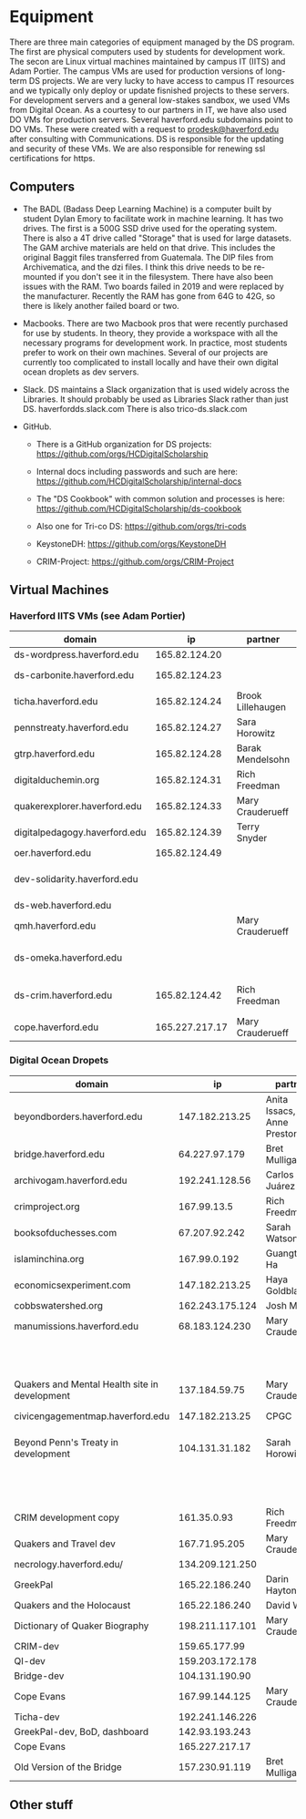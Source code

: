 # Equipment 

There are three main categories of equipment managed by the DS program.  The first are physical computers used by students for development work. The secon are Linux virtual machines maintained by campus IT (IITS) and Adam Portier. The campus VMs are used for production versions of long-term DS projects. We are very lucky to have access to campus IT resources and we typically only deploy or update fisnished projects to these servers. For development servers and a general low-stakes sandbox, we used VMs from Digital Ocean. As a courtesy to our partners in IT, we have also used DO VMs for production servers. Several haverford.edu subdomains point to DO VMs. These were created with a request to prodesk@haverford.edu after consulting with Communications. DS is responsible for the updating and security of these VMs.  We are also responsible for renewing ssl certifications for https. 

## Computers 
- The BADL (Badass Deep Learning Machine) is a computer built by student Dylan Emory to facilitate work in machine learning. It has two drives. The first is a 500G SSD drive used for the operating system. There is also a 4T drive called "Storage" that is used for large datasets. The GAM archive materials are held on that drive. This includes the original Baggit files transferred from Guatemala. The DIP files from Archivematica, and the dzi files. I think this drive needs to be re-mounted if you don't see it in the filesystem. There have also been issues with the RAM. Two boards failed in 2019 and were replaced by the manufacturer.  Recently the RAM has gone from 64G to 42G, so there is likely another failed board or two.  

- Macbooks. There are two Macbook pros that were recently purchased for use by students. In theory, they provide a workspace with all the necessary programs for development work.  In practice, most students prefer to work on their own machines.  Several of our projects are currently too complicated to install locally and have their own digital ocean droplets as dev servers. 

- Slack. DS maintains a Slack organization that is used widely across the Libraries. It should probably be used as Libraries Slack rather than just DS. haverfordds.slack.com  There is also trico-ds.slack.com

- GitHub. 
  - There is a GitHub organization for DS projects: https://github.com/orgs/HCDigitalScholarship
  - Internal docs including passwords and such are here: https://github.com/HCDigitalScholarship/internal-docs
  - The "DS Cookbook" with common solution and processes is here: https://github.com/HCDigitalScholarship/ds-cookbook
  
  - Also one for Tri-co DS: https://github.com/orgs/tri-cods
  - KeystoneDH: https://github.com/orgs/KeystoneDH
  - CRIM-Project: https://github.com/orgs/CRIM-Project


## Virtual Machines 

### Haverford IITS VMs (see Adam Portier)
| domain                        | ip             | partner           | repository                                                        | notes                    |
|-------------------------------|----------------|-------------------|-------------------------------------------------------------------|--------------------------|
| ds-wordpress.haverford.edu    | 165.82.124.20  |                   |                                                                   |                          |
| ds-carbonite.haverford.edu    | 165.82.124.23  |                   |                                                                   | legacy projects          |
| ticha.haverford.edu           | 165.82.124.24  | Brook Lillehaugen | https://github.com/HCDigitalScholarship/ticha-django-site         |                          |
| pennstreaty.haverford.edu     | 165.82.124.27  | Sara Horowitz     | https://github.com/HCDigitalScholarship/QI                        |                          |
| gtrp.haverford.edu            | 165.82.124.28  | Barak Mendelsohn  | https://github.com/HCDigitalScholarship/global-terrorism-research |                          |
| digitalduchemin.org           | 165.82.124.31  | Rich Freedman     |                                                                   | Rich Freedman            |
| quakerexplorer.haverford.edu  | 165.82.124.33  | Mary Crauderueff  |                                                                   |                          |
| digitalpedagogy.haverford.edu | 165.82.124.39  | Terry Snyder      | WordPress                                                         |                          |
| oer.haverford.edu             | 165.82.124.49  |                   | PressBooks                                                        |                          |
| dev-solidarity.haverford.edu  |                |                   |                                                                   | Solidarity Economy Map   |
| ds-web.haverford.edu          |                |                   |                                                                   |                          |
| qmh.haverford.edu             |                | Mary Crauderueff  | https://github.com/HCDigitalScholarship/QMH                       |                          |
| ds-omeka.haverford.edu        |                |                   | Omeka                                                             | legacy omeka projects    |
| ds-crim.haverford.edu         | 165.82.124.42  | Rich Freedman     | JupyterHub                                                        | Rich Freedman JupyterHub |
| cope.haverford.edu            | 165.227.217.17 | Mary Crauderueff  | https://github.com/HCDigitalScholarship/cope-evans                |                          |

### Digital Ocean Dropets
| domain                                        | ip              | partner                    | repository                                                   | notes                    |
|-----------------------------------------------|-----------------|----------------------------|--------------------------------------------------------------|--------------------------|
| beyondborders.haverford.edu                   | 147.182.213.25  | Anita Issacs, Anne Preston | https://github.com/HCDigitalScholarship/migration-encounters |                          |
| bridge.haverford.edu                          | 64.227.97.179   | Bret Mulligan              | https://github.com/HCDigitalScholarship/FastBridge           | legacy projects          |
| archivogam.haverford.edu                      | 192.241.128.56  | Carlos Juárez              | https://github.com/HCDigitalScholarship/GAM                  |                          |
| crimproject.org                               | 167.99.13.5     | Rich Freedman              | https://github.com/CRIM-Project/CRIM-online                  |                          |
| booksofduchesses.com                          | 67.207.92.242   | Sarah Watson               | https://github.com/HCDigitalScholarship/booksofduchesses     |                          |
| islaminchina.org                              | 167.99.0.192    | Guangtian Ha               | https://github.com/HCDigitalScholarship/islam-in-china       | Rich Freedman            |
| economicsexperiment.com                       | 147.182.213.25  | Haya Goldblatt             | https://github.com/HCDigitalScholarship/fuzzytext            |                          |
| cobbswatershed.org                            | 162.243.175.124 | Josh Moses                 | WordPress                                                    |                          |
| manumissions.haverford.edu                    | 68.183.124.230  | Mary Crauderueff           | https://github.com/HCDigitalScholarship/manumissions         |                          |
|                                               |                 |                            |                                                              | Solidarity Economy Map   |
| Quakers and Mental Health site in development | 137.184.59.75   | Mary Crauderueff           | https://github.com/HCDigitalScholarship/qmh-v2               |                          |
| civicengagementmap.haverford.edu              | 147.182.213.25  | CPGC                       | https://github.com/HCDigitalScholarship/civic-engagement-map |                          |
| Beyond Penn's Treaty in development           | 104.131.31.182  | Sarah Horowitz             | https://github.com/HCDigitalScholarship/penn-treaty-v2       | legacy omeka projects    |
|                                               |                 |                            |                                                              | Rich Freedman JupyterHub |
| CRIM development copy                         | 161.35.0.93     | Rich Freedman              |                                                              |                          |
| Quakers and Travel dev                        | 167.71.95.205   | Mary Crauderueff           | https://github.com/HCDigitalScholarship/Quaker-Travels       |                          |
| necrology.haverford.edu/                      | 134.209.121.250 |                            | https://github.com/HCDigitalScholarship/quaker-necrology     |                          |
| GreekPal                                      | 165.22.186.240  | Darin Hayton               |                                                              |                          |
| Quakers and the Holocaust                     | 165.22.186.240  | David Watt                 | https://github.com/HCDigitalScholarship/QH                   |                          |
| Dictionary of Quaker Biography                | 198.211.117.101 | Mary Crauderueff           | https://github.com/HCDigitalScholarship/DQB                  |                          |
| CRIM-dev                                      | 159.65.177.99   |                            |                                                              |                          |
| QI-dev                                        | 159.203.172.178 |                            |                                                              |                          |
| Bridge-dev                                    | 104.131.190.90  |                            |                                                              |                          |
| Cope Evans                                    | 167.99.144.125  | Mary Crauderueff           | https://github.com/HCDigitalScholarship/CopeEvans            |                          |
| Ticha-dev                                     | 192.241.146.226 |                            |                                                              |                          |
| GreekPal-dev, BoD, dashboard                  | 142.93.193.243  |                            |                                                              |                          |
| Cope Evans                                    | 165.227.217.17  |                            |                                                              |                          |
| Old Version of the Bridge                     | 157.230.91.119  | Bret Mulligan              |                                                              |                          |

## Other stuff